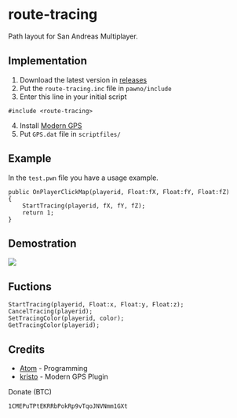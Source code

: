# route-tracing
Path layout for San Andreas Multiplayer.

## Implementation

1. Download the latest version in [releases](https://github.com/RealAtom/route-tracing/releases)
2. Put the `route-tracing.inc` file in `pawno/include`
3. Enter this line in your initial script
```pawn
#include <route-tracing>
```
4. Install [Modern GPS](https://github.com/kristoisberg/samp-gps-plugin)
5. Put `GPS.dat` file in `scriptfiles/`

## Example
In the `test.pwn` file you have a usage example.

```pawn
public OnPlayerClickMap(playerid, Float:fX, Float:fY, Float:fZ)
{
	StartTracing(playerid, fX, fY, fZ);
	return 1;
}
```

## Demostration
![](https://i.imgur.com/hn8QaUV.png)

## Fuctions
```pawn
StartTracing(playerid, Float:x, Float:y, Float:z);
CancelTracing(playerid);
SetTracingColor(playerid, color);
GetTracingColor(playerid);
```

## Credits
* [Atom](https://github.com/RealAtom) - Programming
* [kristo](https://github.com/kristoisberg) - Modern GPS Plugin

Donate (BTC)

`1CMEPuTPtEKRRbPokRp9vTqoJNVNmm1GXt`
